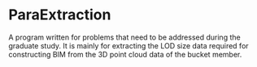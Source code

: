 # ParaExtraction
A program written for problems that need to be addressed during the graduate study. 
It is mainly for extracting the LOD size data required for constructing BIM from the 3D point cloud data of the bucket member.
